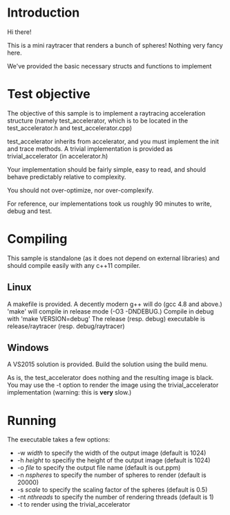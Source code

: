
Introduction
============

Hi there!

This is a mini raytracer that renders a bunch of spheres!
Nothing very fancy here.

We've provided the basic necessary structs and functions to implement 


Test objective
==============

The objective of this sample is to implement a raytracing acceleration structure (namely test_accelerator, which is to be located in the test_accelerator.h and test_accelerator.cpp)

test_accelerator inherits from accelerator, and you must implement the init and trace methods. A trivial implementation is provided as trivial_accelerator (in accelerator.h)

Your implementation should be fairly simple, easy to read, and should behave predictably relative to complexity.

You should not over-optimize, nor over-complexify.

For reference, our implementations took us roughly 90 minutes to write, debug and test.


Compiling
=========

This sample is standalone (as it does not depend on external libraries) and should compile easily with any c++11 compiler.

## Linux ######
A makefile is provided. A decently modern g++ will do (gcc 4.8 and above.)
'make' will compile in release mode (-O3 -DNDEBUG.)
Compile in debug with 'make VERSION=debug'
The release (resp. debug) executable is release/raytracer (resp. debug/raytracer)

## Windows ######
A VS2015 solution is provided.
Build the solution using the build menu.

As is, the test_accelerator does nothing and the resulting image is black. You may use the -t option to render the image using the trivial_accelerator implementation (warning: this is **very** slow.)

Running
=======

The executable takes a few options:

  * -w _width_ to specify the width of the output image (default is 1024)
  * -h _height_ to specifiy the height of the output image (default is 1024)
  * -o _file_ to specify the output file name (default is out.ppm)
  * -n _nspheres_ to specify the number of spheres to render (default is 20000)
  * -s _scale_ to specify the scaling factor of the spheres (default is 0.5)
  * -nt _nthreads_ to specify the number of rendering threads (default is 1)
  * -t to render using the trivial_accelerator
